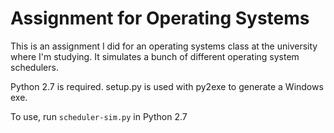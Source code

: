 Assignment for Operating Systems
================================

This is an assignment I did for an operating systems class at the university where I'm studying.
It simulates a bunch of different operating system schedulers.

Python 2.7 is required. setup.py is used with py2exe to generate a Windows exe.

To use, run `scheduler-sim.py` in Python 2.7
